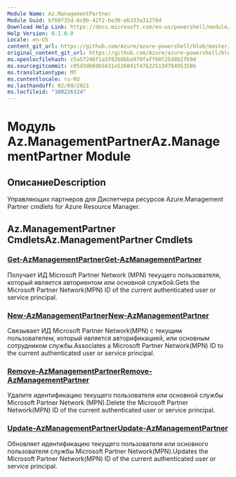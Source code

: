 ```yaml
---
Module Name: Az.ManagementPartner
Module Guid: bf60f35d-6c0b-42f2-be30-eb333a31279d
Download Help Link: https://docs.microsoft.com/en-us/powershell/module/az.managementpartner
Help Version: 0.1.0.0
Locale: en-US
content_git_url: https://github.com/Azure/azure-powershell/blob/master/src/ManagementPartner/ManagementPartner/help/Az.ManagementPartner.md
original_content_git_url: https://github.com/Azure/azure-powershell/blob/master/src/ManagementPartner/ManagementPartner/help/Az.ManagementPartner.md
ms.openlocfilehash: c5a57246f1a5f82b8bba970faff60725d8b2fb9d
ms.sourcegitcommit: c05d3d669b5631e526841f47b22513d78495350b
ms.translationtype: MT
ms.contentlocale: ru-RU
ms.lasthandoff: 02/09/2021
ms.locfileid: "100226324"
---
```

# <span data-ttu-id="faeb3-101">Модуль Az.ManagementPartner</span><span class="sxs-lookup"><span data-stu-id="faeb3-101">Az.ManagementPartner Module</span></span>
## <span data-ttu-id="faeb3-102">Описание</span><span class="sxs-lookup"><span data-stu-id="faeb3-102">Description</span></span>
<span data-ttu-id="faeb3-103">Управляющих партнеров для Диспетчера ресурсов Azure.</span><span class="sxs-lookup"><span data-stu-id="faeb3-103">Management Partner cmdlets for Azure Resource Manager.</span></span>

## <span data-ttu-id="faeb3-104">Az.ManagementPartner Cmdlets</span><span class="sxs-lookup"><span data-stu-id="faeb3-104">Az.ManagementPartner Cmdlets</span></span>
### [<span data-ttu-id="faeb3-105">Get-AzManagementPartner</span><span class="sxs-lookup"><span data-stu-id="faeb3-105">Get-AzManagementPartner</span></span>](Get-AzManagementPartner.md)
<span data-ttu-id="faeb3-106">Получает ИД Microsoft Partner Network (MPN) текущего пользователя, который является авториентом или основной службой.</span><span class="sxs-lookup"><span data-stu-id="faeb3-106">Gets the Microsoft Partner Network(MPN) ID of the current authenticated user or service principal.</span></span> 

### [<span data-ttu-id="faeb3-107">New-AzManagementPartner</span><span class="sxs-lookup"><span data-stu-id="faeb3-107">New-AzManagementPartner</span></span>](New-AzManagementPartner.md)
<span data-ttu-id="faeb3-108">Связывает ИД Microsoft Partner Network(MPN) с текущим пользователем, который является авторификацией, или основным сотрудником службы.</span><span class="sxs-lookup"><span data-stu-id="faeb3-108">Associates a Microsoft Partner Network(MPN) ID to the current authenticated user or service principal.</span></span>

### [<span data-ttu-id="faeb3-109">Remove-AzManagementPartner</span><span class="sxs-lookup"><span data-stu-id="faeb3-109">Remove-AzManagementPartner</span></span>](Remove-AzManagementPartner.md)
<span data-ttu-id="faeb3-110">Удалите идентификацию текущего пользователя или основной службы Microsoft Partner Network (MPN).</span><span class="sxs-lookup"><span data-stu-id="faeb3-110">Delete the Microsoft Partner Network(MPN) ID of the current authenticated user or service principal.</span></span>

### [<span data-ttu-id="faeb3-111">Update-AzManagementPartner</span><span class="sxs-lookup"><span data-stu-id="faeb3-111">Update-AzManagementPartner</span></span>](Update-AzManagementPartner.md)
<span data-ttu-id="faeb3-112">Обновляет идентификацию текущего пользователя или основного пользователя службы Microsoft Partner Network(MPN).</span><span class="sxs-lookup"><span data-stu-id="faeb3-112">Updates the Microsoft Partner Network(MPN) ID of the current authenticated user or service principal.</span></span>

